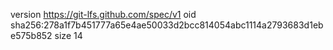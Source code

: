 version https://git-lfs.github.com/spec/v1
oid sha256:278a1f7b451777a65e4ae50033d2bcc814054abc1114a2793683d1ebe575b852
size 14
